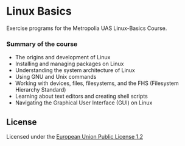 # Linux Basics

Exercise programs for the Metropolia UAS Linux-Basics Course.

### Summary of the course

- The origins and development of Linux
- Installing and managing packages on Linux
- Understanding the system architecture of Linux
- Using GNU and Unix commands
- Working with devices, files, filesystems, and the FHS (Filesystem Hierarchy Standard)
- Learning about text editors and creating shell scripts
- Navigating the Graphical User Interface (GUI) on Linux

## License

Licensed under the [European Union Public License 1.2](https://joinup.ec.europa.eu/collection/eupl/eupl-text-eupl-12)
